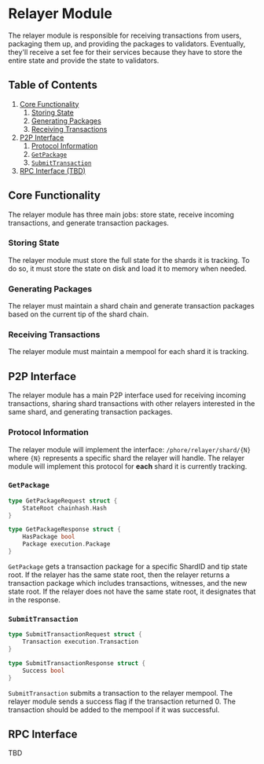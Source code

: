 # Relayer Module

The relayer module is responsible for receiving transactions from users, packaging them up, and providing the packages to validators. Eventually, they'll receive a set fee for their services because they have to store the entire state and provide the state to validators.

## Table of Contents

1. [Core Functionality](#core-functionality)
	1. [Storing State](#storing-state)
	2. [Generating Packages](#generating-packages)
	3. [Receiving Transactions](#receiving-transactions)
2. [P2P Interface](#p2p-interface)
	1. [Protocol Information](#protocol-information)
	2. [`GetPackage`](#getpackage)
	3. [`SubmitTransaction`](#submittransaction)
4. [RPC Interface (TBD)](#rpc-interface)

## Core Functionality

The relayer module has three main jobs: store state, receive incoming transactions, and generate transaction packages.

### Storing State

The relayer module must store the full state for the shards it is tracking. To do so, it must store the state on disk and load it to memory when needed.

### Generating Packages

The relayer must maintain a shard chain and generate transaction packages based on the current tip of the shard chain.

### Receiving Transactions

The relayer module must maintain a mempool for each shard it is tracking.

## P2P Interface

The relayer module has a main P2P interface used for receiving incoming transactions, sharing shard transactions with other relayers interested in the same shard, and generating transaction packages.

### Protocol Information

The relayer module will implement the interface: `/phore/relayer/shard/{N}` where `{N}` represents a specific shard the relayer will handle. The relayer module will implement this protocol for **each** shard it is currently tracking.

### `GetPackage`

```go
type GetPackageRequest struct {
	StateRoot chainhash.Hash
}

type GetPackageResponse struct {
	HasPackage bool
	Package execution.Package
}
```

`GetPackage` gets a transaction package for a specific ShardID and tip state root. If the relayer has the same state root, then the relayer returns a transaction package which includes transactions, witnesses, and the new state root. If the relayer does not have the same state root, it designates that in the response.

### `SubmitTransaction`

```go
type SubmitTransactionRequest struct {
	Transaction execution.Transaction
}

type SubmitTransactionResponse struct {
	Success bool
}
```

`SubmitTransaction` submits a transaction to the relayer mempool. The relayer module sends a success flag if the transaction returned 0. The transaction should be added to the mempool if it was successful.

## RPC Interface

TBD
